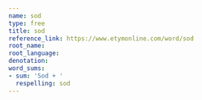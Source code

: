 ```yaml
---
name: sod
type: free
title: sod
reference_link: https://www.etymonline.com/word/sod
root_name: 
root_language: 
denotation: 
word_sums:
- sum: 'Sod + '
  respelling: sod
---
```

